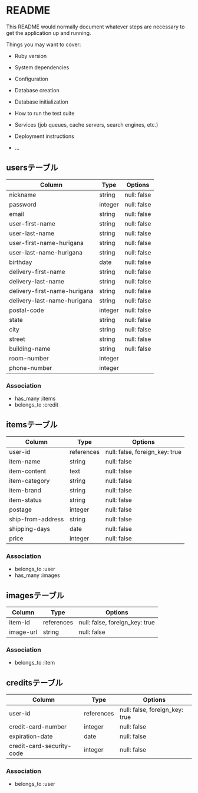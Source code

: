 # README

This README would normally document whatever steps are necessary to get the
application up and running.

Things you may want to cover:

* Ruby version

* System dependencies

* Configuration

* Database creation

* Database initialization

* How to run the test suite

* Services (job queues, cache servers, search engines, etc.)

* Deployment instructions

* ...

## usersテーブル
|Column|Type|Options|
|------|----|-------|
|nickname|string|null: false|
|password|integer|null: false|
|email|string|null: false|
|user-first-name|string|null: false|
|user-last-name|string|null: false|
|user-first-name-hurigana|string|null: false|
|user-last-name-hurigana|string|null: false|
|birthday|date|null: false|
|delivery-first-name|string|null: false|
|delivery-last-name|string|null: false|
|delivery-first-name-hurigana|string|null: false|
|delivery-last-name-hurigana|string|null: false|
|postal-code|integer|null: false|
|state|string|null: false|
|city|string|null: false|
|street|string|null: false|
|building-name|string|null: false|
|room-number|integer|
|phone-number|integer|
### Association
- has_many :items
- belongs_to :credit
## itemsテーブル
|Column|Type|Options|
|------|----|-------|
|user-id|references|null: false, foreign_key: true|
|item-name|string|null: false|
|item-content|text|null: false|
|item-category|string|null: false|
|item-brand|string|null: false|
|item-status|string|null: false|
|postage|integer|null: false|
|ship-from-address|string|null: false|
|shipping-days|date|null: false|
|price|integer|null: false|
### Association
- belongs_to :user
- has_many :images
## imagesテーブル
|Column|Type|Options|
|------|----|-------|
|item-id|references|null: false, foreign_key: true|
|image-url|string|null: false|
### Association
- belongs_to :item
## creditsテーブル
|Column|Type|Options|
|------|----|-------|
|user-id|references|null: false, foreign_key: true|
|credit-card-number|integer|null: false|
|expiration-date|date|null: false|
|credit-card-security-code|integer|null: false|
### Association
- belongs_to :user
